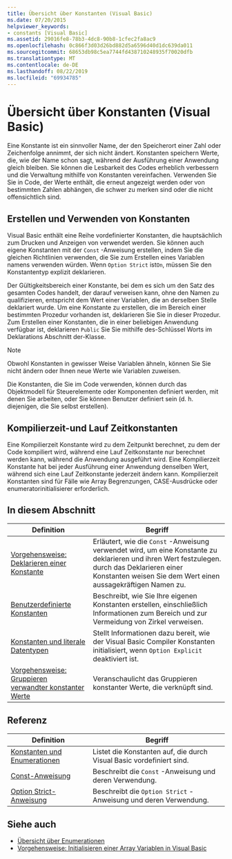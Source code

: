 ```yaml
---
title: Übersicht über Konstanten (Visual Basic)
ms.date: 07/20/2015
helpviewer_keywords:
- constants [Visual Basic]
ms.assetid: 29016fe8-78b3-4dc8-90b8-1cfec2fa8ac9
ms.openlocfilehash: 0c866f3d03d26bd882d5a6596d40d1dc639da011
ms.sourcegitcommit: 68653db98c5ea7744fd438710248935f70020dfb
ms.translationtype: MT
ms.contentlocale: de-DE
ms.lasthandoff: 08/22/2019
ms.locfileid: "69934785"
---
```

# <a name="constants-overview-visual-basic"></a>Übersicht über Konstanten (Visual Basic)
Eine Konstante ist ein sinnvoller Name, der den Speicherort einer Zahl oder Zeichenfolge annimmt, der sich nicht ändert. Konstanten speichern Werte, die, wie der Name schon sagt, während der Ausführung einer Anwendung gleich bleiben. Sie können die Lesbarkeit des Codes erheblich verbessern und die Verwaltung mithilfe von Konstanten vereinfachen. Verwenden Sie Sie in Code, der Werte enthält, die erneut angezeigt werden oder von bestimmten Zahlen abhängen, die schwer zu merken sind oder die nicht offensichtlich sind.  
  
## <a name="how-to-create-and-use-constants"></a>Erstellen und Verwenden von Konstanten  
 Visual Basic enthält eine Reihe vordefinierter Konstanten, die hauptsächlich zum Drucken und Anzeigen von verwendet werden. Sie können auch eigene Konstanten mit der `Const` -Anweisung erstellen, indem Sie die gleichen Richtlinien verwenden, die Sie zum Erstellen eines Variablen namens verwenden würden. Wenn `Option Strict` ist`On`, müssen Sie den Konstantentyp explizit deklarieren.  
  
 Der Gültigkeitsbereich einer Konstante, bei dem es sich um den Satz des gesamten Codes handelt, der darauf verweisen kann, ohne den Namen zu qualifizieren, entspricht dem Wert einer Variablen, die an derselben Stelle deklariert wurde. Um eine Konstante zu erstellen, die im Bereich einer bestimmten Prozedur vorhanden ist, deklarieren Sie Sie in dieser Prozedur. Zum Erstellen einer Konstanten, die in einer beliebigen Anwendung verfügbar ist, deklarieren `Public` Sie Sie mithilfe des-Schlüssel Worts im Deklarations Abschnitt der-Klasse.  
  
> [!NOTE]
> Obwohl Konstanten in gewisser Weise Variablen ähneln, können Sie Sie nicht ändern oder Ihnen neue Werte wie Variablen zuweisen.  
  
 Die Konstanten, die Sie im Code verwenden, können durch das Objektmodell für Steuerelemente oder Komponenten definiert werden, mit denen Sie arbeiten, oder Sie können Benutzer definiert sein (d. h. diejenigen, die Sie selbst erstellen).  
  
## <a name="compile-time-and-run-time-constants"></a>Kompilierzeit-und Lauf Zeitkonstanten  
 Eine Kompilierzeit Konstante wird zu dem Zeitpunkt berechnet, zu dem der Code kompiliert wird, während eine Lauf Zeitkonstante nur berechnet werden kann, während die Anwendung ausgeführt wird. Eine Kompilierzeit Konstante hat bei jeder Ausführung einer Anwendung denselben Wert, während sich eine Lauf Zeitkonstante jederzeit ändern kann. Kompilierzeit Konstanten sind für Fälle wie Array Begrenzungen, CASE-Ausdrücke oder enumeratorinitialisierer erforderlich.  
  
## <a name="in-this-section"></a>In diesem Abschnitt  
  
|Definition|Begriff|  
|---|---|  
|[Vorgehensweise: Deklarieren einer Konstante](../../../../visual-basic/programming-guide/language-features/constants-enums/how-to-declare-a-constant.md)|Erläutert, wie die `Const` -Anweisung verwendet wird, um eine Konstante zu deklarieren und ihren Wert festzulegen. durch das Deklarieren einer Konstanten weisen Sie dem Wert einen aussagekräftigen Namen zu.|  
|[Benutzerdefinierte Konstanten](../../../../visual-basic/programming-guide/language-features/constants-enums/user-defined-constants.md)|Beschreibt, wie Sie Ihre eigenen Konstanten erstellen, einschließlich Informationen zum Bereich und zur Vermeidung von Zirkel verweisen.|  
|[Konstanten und literale Datentypen](../../../../visual-basic/programming-guide/language-features/constants-enums/constant-and-literal-data-types.md)|Stellt Informationen dazu bereit, wie der Visual Basic Compiler Konstanten initialisiert, wenn `Option Explicit` deaktiviert ist.|  
|[Vorgehensweise: Gruppieren verwandter konstanter Werte](../../../../visual-basic/programming-guide/language-features/constants-enums/how-to-group-related-constant-values-together.md)|Veranschaulicht das Gruppieren konstanter Werte, die verknüpft sind.|  
  
## <a name="reference"></a>Referenz  
  
|Definition|Begriff|  
|---|---|  
|[Konstanten und Enumerationen](../../../../visual-basic/language-reference/constants-and-enumerations.md)|Listet die Konstanten auf, die durch Visual Basic vordefiniert sind.|  
|[Const-Anweisung](../../../../visual-basic/language-reference/statements/const-statement.md)|Beschreibt die `Const` -Anweisung und deren Verwendung.|  
|[Option Strict-Anweisung](../../../../visual-basic/language-reference/statements/option-strict-statement.md)|Beschreibt die `Option Strict` -Anweisung und deren Verwendung.|  
  
## <a name="see-also"></a>Siehe auch

- [Übersicht über Enumerationen](../../../../visual-basic/programming-guide/language-features/constants-enums/enumerations-overview.md)
- [Vorgehensweise: Initialisieren einer Array Variablen in Visual Basic](../../../../visual-basic/programming-guide/language-features/arrays/how-to-initialize-an-array-variable.md)

